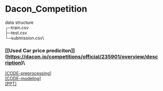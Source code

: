 # Dacon_Competition

data structure\
┌─train.csv\
├─test.csv\
└─submission.csv\

### [[Used Car price prediciton]] (https://dacon.io/competitions/official/235901/overview/description)\
[[CODE-preprocessing]](https://github.com/I-SUBIN/Dacon_Competition/blob/main/Preprocessing.ipynb)\
[[CODE-modeling]](https://github.com/I-SUBIN/Dacon_Competition/blob/main/Modeling.ipynb)\
[[PPT]](https://github.com/I-SUBIN/Dacon_Competition/blob/main/PPT.pdf)
